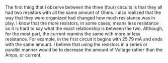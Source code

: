 The first thing that I observe between the three (four) circuits is that they all had two resistors with all the same amount of Ohms. I also realized that the way that they were organized had changed how much resistance was in play. 
I know that the more resistors, in some cases, means less resistance so it is hard to say what the exact relationship is between the two. Although, for the most part, the current reamins the same with more or less resistance.
For example, in the first circuit it begins with 25.79 mA and ends with the same amount. 
I believe that using the resistors in a series or parallel manner would be to decrease the amount of Voltage rather than the Amps, or current.
